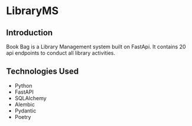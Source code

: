 # LibraryMS

## Introduction
Book Bag is a Library Management system built on FastApi. It contains 20 api endpoints to conduct all library activities.

## Technologies Used

* Python
* FastAPI
* SQLAlchemy
* Alembic
* Pydantic
* Poetry